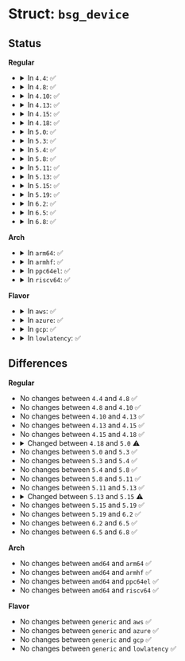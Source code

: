 # Struct: <code>bsg_device</code>

## Status
<b>Regular</b>
<ul>
<li>
<details>
<summary>In <code>4.4</code>: ✅</summary>

```c
struct bsg_device {
    struct request_queue *queue;
    spinlock_t lock;
    struct list_head busy_list;
    struct list_head done_list;
    struct hlist_node dev_list;
    atomic_t ref_count;
    int queued_cmds;
    int done_cmds;
    wait_queue_head_t wq_done;
    wait_queue_head_t wq_free;
    char name[20];
    int max_queue;
    long unsigned int flags;
};
```
</details>
</li>
<li>
<details>
<summary>In <code>4.8</code>: ✅</summary>

```c
struct bsg_device {
    struct request_queue *queue;
    spinlock_t lock;
    struct list_head busy_list;
    struct list_head done_list;
    struct hlist_node dev_list;
    atomic_t ref_count;
    int queued_cmds;
    int done_cmds;
    wait_queue_head_t wq_done;
    wait_queue_head_t wq_free;
    char name[20];
    int max_queue;
    long unsigned int flags;
};
```
</details>
</li>
<li>
<details>
<summary>In <code>4.10</code>: ✅</summary>

```c
struct bsg_device {
    struct request_queue *queue;
    spinlock_t lock;
    struct list_head busy_list;
    struct list_head done_list;
    struct hlist_node dev_list;
    atomic_t ref_count;
    int queued_cmds;
    int done_cmds;
    wait_queue_head_t wq_done;
    wait_queue_head_t wq_free;
    char name[20];
    int max_queue;
    long unsigned int flags;
};
```
</details>
</li>
<li>
<details>
<summary>In <code>4.13</code>: ✅</summary>

```c
struct bsg_device {
    struct request_queue *queue;
    spinlock_t lock;
    struct list_head busy_list;
    struct list_head done_list;
    struct hlist_node dev_list;
    atomic_t ref_count;
    int queued_cmds;
    int done_cmds;
    wait_queue_head_t wq_done;
    wait_queue_head_t wq_free;
    char name[20];
    int max_queue;
    long unsigned int flags;
};
```
</details>
</li>
<li>
<details>
<summary>In <code>4.15</code>: ✅</summary>

```c
struct bsg_device {
    struct request_queue *queue;
    spinlock_t lock;
    struct list_head busy_list;
    struct list_head done_list;
    struct hlist_node dev_list;
    atomic_t ref_count;
    int queued_cmds;
    int done_cmds;
    wait_queue_head_t wq_done;
    wait_queue_head_t wq_free;
    char name[20];
    int max_queue;
    long unsigned int flags;
};
```
</details>
</li>
<li>
<details>
<summary>In <code>4.18</code>: ✅</summary>

```c
struct bsg_device {
    struct request_queue *queue;
    spinlock_t lock;
    struct list_head busy_list;
    struct list_head done_list;
    struct hlist_node dev_list;
    atomic_t ref_count;
    int queued_cmds;
    int done_cmds;
    wait_queue_head_t wq_done;
    wait_queue_head_t wq_free;
    char name[20];
    int max_queue;
    long unsigned int flags;
};
```
</details>
</li>
<li>
<details>
<summary>In <code>5.0</code>: ✅</summary>

```c
struct bsg_device {
    struct request_queue *queue;
    spinlock_t lock;
    struct hlist_node dev_list;
    refcount_t ref_count;
    char name[20];
    int max_queue;
};
```
</details>
</li>
<li>
<details>
<summary>In <code>5.3</code>: ✅</summary>

```c
struct bsg_device {
    struct request_queue *queue;
    spinlock_t lock;
    struct hlist_node dev_list;
    refcount_t ref_count;
    char name[20];
    int max_queue;
};
```
</details>
</li>
<li>
<details>
<summary>In <code>5.4</code>: ✅</summary>

```c
struct bsg_device {
    struct request_queue *queue;
    spinlock_t lock;
    struct hlist_node dev_list;
    refcount_t ref_count;
    char name[20];
    int max_queue;
};
```
</details>
</li>
<li>
<details>
<summary>In <code>5.8</code>: ✅</summary>

```c
struct bsg_device {
    struct request_queue *queue;
    spinlock_t lock;
    struct hlist_node dev_list;
    refcount_t ref_count;
    char name[20];
    int max_queue;
};
```
</details>
</li>
<li>
<details>
<summary>In <code>5.11</code>: ✅</summary>

```c
struct bsg_device {
    struct request_queue *queue;
    spinlock_t lock;
    struct hlist_node dev_list;
    refcount_t ref_count;
    char name[20];
    int max_queue;
};
```
</details>
</li>
<li>
<details>
<summary>In <code>5.13</code>: ✅</summary>

```c
struct bsg_device {
    struct request_queue *queue;
    spinlock_t lock;
    struct hlist_node dev_list;
    refcount_t ref_count;
    char name[20];
    int max_queue;
};
```
</details>
</li>
<li>
<details>
<summary>In <code>5.15</code>: ✅</summary>

```c
struct bsg_device {
    struct request_queue *queue;
    struct device device;
    struct cdev cdev;
    int max_queue;
    unsigned int timeout;
    unsigned int reserved_size;
    bsg_sg_io_fn *sg_io_fn;
};
```
</details>
</li>
<li>
<details>
<summary>In <code>5.19</code>: ✅</summary>

```c
struct bsg_device {
    struct request_queue *queue;
    struct device device;
    struct cdev cdev;
    int max_queue;
    unsigned int timeout;
    unsigned int reserved_size;
    bsg_sg_io_fn *sg_io_fn;
};
```
</details>
</li>
<li>
<details>
<summary>In <code>6.2</code>: ✅</summary>

```c
struct bsg_device {
    struct request_queue *queue;
    struct device device;
    struct cdev cdev;
    int max_queue;
    unsigned int timeout;
    unsigned int reserved_size;
    bsg_sg_io_fn *sg_io_fn;
};
```
</details>
</li>
<li>
<details>
<summary>In <code>6.5</code>: ✅</summary>

```c
struct bsg_device {
    struct request_queue *queue;
    struct device device;
    struct cdev cdev;
    int max_queue;
    unsigned int timeout;
    unsigned int reserved_size;
    bsg_sg_io_fn *sg_io_fn;
};
```
</details>
</li>
<li>
<details>
<summary>In <code>6.8</code>: ✅</summary>

```c
struct bsg_device {
    struct request_queue *queue;
    struct device device;
    struct cdev cdev;
    int max_queue;
    unsigned int timeout;
    unsigned int reserved_size;
    bsg_sg_io_fn *sg_io_fn;
};
```
</details>
</li>
</ul>
<b>Arch</b>
<ul>
<li>
<details>
<summary>In <code>arm64</code>: ✅</summary>

```c
struct bsg_device {
    struct request_queue *queue;
    spinlock_t lock;
    struct hlist_node dev_list;
    refcount_t ref_count;
    char name[20];
    int max_queue;
};
```
</details>
</li>
<li>
<details>
<summary>In <code>armhf</code>: ✅</summary>

```c
struct bsg_device {
    struct request_queue *queue;
    spinlock_t lock;
    struct hlist_node dev_list;
    refcount_t ref_count;
    char name[20];
    int max_queue;
};
```
</details>
</li>
<li>
<details>
<summary>In <code>ppc64el</code>: ✅</summary>

```c
struct bsg_device {
    struct request_queue *queue;
    spinlock_t lock;
    struct hlist_node dev_list;
    refcount_t ref_count;
    char name[20];
    int max_queue;
};
```
</details>
</li>
<li>
<details>
<summary>In <code>riscv64</code>: ✅</summary>

```c
struct bsg_device {
    struct request_queue *queue;
    spinlock_t lock;
    struct hlist_node dev_list;
    refcount_t ref_count;
    char name[20];
    int max_queue;
};
```
</details>
</li>
</ul>
<b>Flavor</b>
<ul>
<li>
<details>
<summary>In <code>aws</code>: ✅</summary>

```c
struct bsg_device {
    struct request_queue *queue;
    spinlock_t lock;
    struct hlist_node dev_list;
    refcount_t ref_count;
    char name[20];
    int max_queue;
};
```
</details>
</li>
<li>
<details>
<summary>In <code>azure</code>: ✅</summary>

```c
struct bsg_device {
    struct request_queue *queue;
    spinlock_t lock;
    struct hlist_node dev_list;
    refcount_t ref_count;
    char name[20];
    int max_queue;
};
```
</details>
</li>
<li>
<details>
<summary>In <code>gcp</code>: ✅</summary>

```c
struct bsg_device {
    struct request_queue *queue;
    spinlock_t lock;
    struct hlist_node dev_list;
    refcount_t ref_count;
    char name[20];
    int max_queue;
};
```
</details>
</li>
<li>
<details>
<summary>In <code>lowlatency</code>: ✅</summary>

```c
struct bsg_device {
    struct request_queue *queue;
    spinlock_t lock;
    struct hlist_node dev_list;
    refcount_t ref_count;
    char name[20];
    int max_queue;
};
```
</details>
</li>
</ul>

## Differences
<b>Regular</b>
<ul>
<li>
No changes between <code>4.4</code> and <code>4.8</code> ✅
</li>
<li>
No changes between <code>4.8</code> and <code>4.10</code> ✅
</li>
<li>
No changes between <code>4.10</code> and <code>4.13</code> ✅
</li>
<li>
No changes between <code>4.13</code> and <code>4.15</code> ✅
</li>
<li>
No changes between <code>4.15</code> and <code>4.18</code> ✅
</li>
<li>
<details>
<summary>Changed between <code>4.18</code> and <code>5.0</code> ⚠️</summary>
<ul>
<li>
<b>Field removed. </b>
<code>struct list_head busy_list</code>
</li>
<li>
<b>Field removed. </b>
<code>struct list_head done_list</code>
</li>
<li>
<b>Field removed. </b>
<code>int queued_cmds</code>
</li>
<li>
<b>Field removed. </b>
<code>int done_cmds</code>
</li>
<li>
<b>Field removed. </b>
<code>wait_queue_head_t wq_done</code>
</li>
<li>
<b>Field removed. </b>
<code>wait_queue_head_t wq_free</code>
</li>
<li>
<b>Field removed. </b>
<code>long unsigned int flags</code>
</li>
<li>
<b>Field type changed. </b>
<code>atomic_t ref_count</code> ➡️ <code>refcount_t ref_count</code>
</li>
</ul>
</details>
</li>
<li>
No changes between <code>5.0</code> and <code>5.3</code> ✅
</li>
<li>
No changes between <code>5.3</code> and <code>5.4</code> ✅
</li>
<li>
No changes between <code>5.4</code> and <code>5.8</code> ✅
</li>
<li>
No changes between <code>5.8</code> and <code>5.11</code> ✅
</li>
<li>
No changes between <code>5.11</code> and <code>5.13</code> ✅
</li>
<li>
<details>
<summary>Changed between <code>5.13</code> and <code>5.15</code> ⚠️</summary>
<ul>
<li>
<b>Field added. </b>
<code>struct device device</code>
</li>
<li>
<b>Field added. </b>
<code>struct cdev cdev</code>
</li>
<li>
<b>Field added. </b>
<code>unsigned int timeout</code>
</li>
<li>
<b>Field added. </b>
<code>unsigned int reserved_size</code>
</li>
<li>
<b>Field added. </b>
<code>bsg_sg_io_fn *sg_io_fn</code>
</li>
<li>
<b>Field removed. </b>
<code>spinlock_t lock</code>
</li>
<li>
<b>Field removed. </b>
<code>struct hlist_node dev_list</code>
</li>
<li>
<b>Field removed. </b>
<code>refcount_t ref_count</code>
</li>
<li>
<b>Field removed. </b>
<code>char name[20]</code>
</li>
</ul>
</details>
</li>
<li>
No changes between <code>5.15</code> and <code>5.19</code> ✅
</li>
<li>
No changes between <code>5.19</code> and <code>6.2</code> ✅
</li>
<li>
No changes between <code>6.2</code> and <code>6.5</code> ✅
</li>
<li>
No changes between <code>6.5</code> and <code>6.8</code> ✅
</li>
</ul>
<b>Arch</b>
<ul>
<li>
No changes between <code>amd64</code> and <code>arm64</code> ✅
</li>
<li>
No changes between <code>amd64</code> and <code>armhf</code> ✅
</li>
<li>
No changes between <code>amd64</code> and <code>ppc64el</code> ✅
</li>
<li>
No changes between <code>amd64</code> and <code>riscv64</code> ✅
</li>
</ul>
<b>Flavor</b>
<ul>
<li>
No changes between <code>generic</code> and <code>aws</code> ✅
</li>
<li>
No changes between <code>generic</code> and <code>azure</code> ✅
</li>
<li>
No changes between <code>generic</code> and <code>gcp</code> ✅
</li>
<li>
No changes between <code>generic</code> and <code>lowlatency</code> ✅
</li>
</ul>
